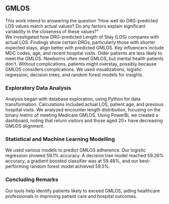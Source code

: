 ## GMLOS
This work intend to answering the question “How well do DRG-predicted LOS values match actual values? Do any factors explain significant variability in the closeness of these values?”   
We investigated how DRG-predicted Length of Stay (LOS) compares with actual LOS. Findings show certain DRGs, particularly those with shorter expected stays, align better with predicted GMLOS. Key influencers include MDC codes, age, and recent hospital visits. Older patients are less likely to meet the GMLOS. Newborns often meet GMLOS, but mental health patients don't. Without complications, patients might overstay, possibly because GMLOS considers complications. We used visualizations, logistic regression, decision trees, and random forest models for insights.

### Exploratory Data Analysis
Analysis began with database exploration, using Python for data transformation. Calculations included actual LOS, patient age, and previous hospital visits. We analyzed encounter length distribution, focusing on the binary metric of meeting Medicare GMLOS. Using PowerBI, we created a dashboard, noting that return visitors and those aged 20+ have decreasing GMLOS alignment.

### Statistical and Machine Learning Modelling
We used various models to predict GMLOS adherence. Our logistic regression showed 59.1% accuracy. A decision tree model reached 59.26% accuracy, a gradient boosted classifier was at 59.48%, and our best-performing random forest model achieved 59.5%.

### Concluding Remarks
Our tools help identify patients likely to exceed GMLOS, aiding healthcare professionals in improving patient care and hospital outcomes.
